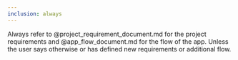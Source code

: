 ```yaml
---
inclusion: always
---
```

Always refer to @project_requirement_document.md for the project requirements and @app_flow_document.md for the flow of the app. Unless the user says otherwise or has defined new requirements or additional flow.